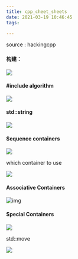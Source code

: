 ```yaml
---
title: cpp_cheet_sheets
date: 2021-03-19 10:46:45
tags:

---
```


source : hackingcpp

#### 构建：

![](https://hackingcpp.com/cpp/lang/separate_compilation.png)

<!-- more -->

#### #include algorithm

![](https://hackingcpp.com/cpp/std/algorithms.png)

#### std::string

![](https://hackingcpp.com/cpp/std/string.png)

#### Sequence containers

![](https://hackingcpp.com/cpp/std/sequence_containers.png)

which container to use

![](https://hackingcpp.com/cpp/design/which_std_sequence_container.png)

#### Associative Containers

![img](https://hackingcpp.com/cpp/std/associative_containers.png)

#### Special Containers

![](https://hackingcpp.com/cpp/std/special_containers.png)

std::move

![](https://hackingcpp.com/cpp/slides/cpp_move_semantics_14.svg)

